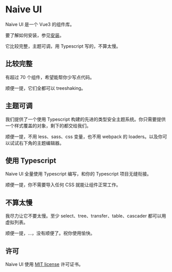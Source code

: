<!--anchor:on-->

# Naive UI

Naive UI 是一个 Vue3 的组件库。

要了解如何安装，参见[安装](installation)。

它比较完整，主题可调，用 Typescript 写的，不算太慢。

## 比较完整

有超过 70 个组件，希望能帮你少写点代码。

顺便一提，它们全都可以 treeshaking。

## 主题可调

我们提供了一个使用 Typescript 构建的先进的类型安全主题系统。你只需要提供一个样式覆盖的对象，剩下的都交给我们。

顺便一提，不用 less、sass、css 变量，也不用 webpack 的 loaders。以及你可以试试右下角的主题编辑器。

## 使用 Typescript

Naive UI 全量使用 Typescript 编写，和你的 Typescript 项目无缝衔接。

顺便一提，你不需要导入任何 CSS 就能让组件正常工作。

## 不算太慢

我尽力让它不要太慢。至少 select、tree、transfer、table、cascader 都可以用虚拟列表。

顺便一提，...，没有顺便了。祝你使用愉快。

## 许可

Naive UI 使用 [MIT license](https://opensource.org/licenses/MIT) 许可证书。
